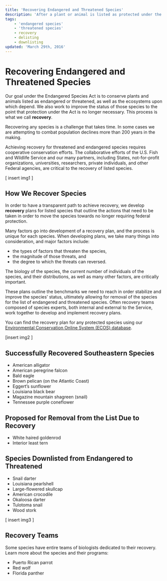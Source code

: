```yaml
---
title: 'Recovering Endangered and Threatened Species'
description: 'After a plant or animal is listed as protected under the Endangered Species Act, U.S. Fish and Wildlife Service biologists must determine what the species needs in order to achieve recovery, meaning it no longer requires federal protection.'
tags:
    - 'endangered species'
    - 'threatened species'
    - recovery
    - delisting
    - downlisting
updated: 'March 29th, 2016'
---
```


# Recovering Endangered and Threatened Species

Our goal under the Endangered Species Act is to conserve plants and animals listed as endangered or threatened, as well as the ecosystems upon which depend. We also work to improve the status of those species to the point that protection under the Act is no longer necessary. This process is what we call **recovery**.

Recovering any species is a challenge that takes time. In some cases we are attempting to combat population declines more than 200 years in the making.

Achieving recovery for threatened and endangered species requires cooperative conservation efforts. The collaborative efforts of the U.S. Fish and Wildlife Service and our many partners, including States, not-for-profit organizations, universities, researchers, private individuals, and other Federal agencies, are critical to the recovery of listed species.

[ insert img1 ]

## How We Recover Species

In order to have a transparent path to achieve recovery, we develop **recovery** plans for listed species that outline the actions that need to be taken in order to move the species towards no longer requiring federal protection.

Many factors go into development of a recovery plan, and the process is unique for each species. When developing plans, we take many things into consideration, and major factors include:
 - the types of factors that threaten the species,
 - the magnitude of those threats, and
 - the degree to which the threats can reversed.

The biology of the species, the current number of individuals of the species, and their distributions, as well as many other factors, are critically important.

These plans outline the benchmarks we need to reach in order stabilize and improve  the species’ status, ultimately allowing for removal of the species for the list of endangered and threatened species. Often recovery teams composed of species experts, both internal and external to the Service, work together to develop and implement  recovery plans.

You can find the recovery plan for any protected species using our [Environmental Conservation Online System (ECOS) database](http://ecos.fws.gov/tess_public/pub/speciesRecovery.jsp?sort=1).

[insert img2 ]

## Successfully Recovered Southeastern Species
 - American alligator
 - American peregrine falcon
 - Bald eagle
 - Brown pelican (on the Atlantic Coast)
 - Eggert’s sunflower
 - Louisiana black bear
 - Magazine mountain shagreen (snail)
 - Tennessee purple coneflower

## Proposed for Removal from the List Due to Recovery
 - White haired goldenrod
 - Interior least tern

## Species Downlisted from Endangered to Threatened
 - Snail darter
 - Louisiana pearlshell
 - Large-flowered skullcap
 - American crocodile
 - Okaloosa darter
 - Tulotoma snail
 - Wood stork

[ insert img3 ]

## Recovery Teams

Some species have entire teams of biologists dedicated to their recovery. Learn more about the species and their programs:

 - Puerto Rican parrot
 - Red wolf
 - Florida panther
